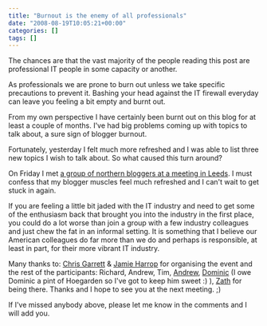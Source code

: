 ```yaml
---
title: "Burnout is the enemy of all professionals"
date: "2008-08-19T10:05:21+00:00"
categories: []
tags: []
---
```


The chances are that the vast majority of the people reading this post are professional IT people in some capacity or another.

As professionals we are prone to burn out unless we take specific precautions to prevent it. Bashing your head against the IT firewall everyday can leave you feeling a bit empty and burnt out.

From my own perspective I have certainly been burnt out on this blog for at least a couple of months. I've had big problems coming up with topics to talk about, a sure sign of blogger burnout.

Fortunately, yesterday I felt much more refreshed and I was able to list three new topics I wish to talk about. So what caused this turn around?

On Friday I met <a href="http://www.zath.co.uk/northern-uk-bloggers-meet-up/">a group of northern bloggers at a meeting in Leeds</a>. I must confess that my blogger muscles feel much refreshed and I can't wait to get stuck in again.

If you are feeling a little bit jaded with the IT industry and need to get some of the enthusiasm back that brought you into the industry in the first place, you could do a lot worse than join a group with a few industry colleagues and just chew the fat in an informal setting. It is something that I believe our American colleagues do far more than we do and perhaps is responsible, at least in part, for their more vibrant IT industry.

Many thanks to: <a href="http://www.chrisg.com/">Chris Garrett</a> &amp; <a href="http://www.jamieharrop.com/">Jamie Harrop</a> for organising the event and the rest of the participants: Richard, Andrew, Tim, <a href="http://www.didigetthingsdone.com">Andrew</a>, <a href="http://www.thehodge.co.uk/">Dominic</a> (I owe Dominic a pint of Hoegarden so I've got to keep him sweet :) ), <a href="http://www.zath.co.uk/">Zath</a> for being there. Thanks and I hope to see you at the next meeting. ;)

If I've missed anybody above, please let me know in the comments and I will add you.
